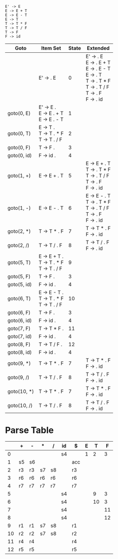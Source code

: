 

```
E' -> E
E -> E + T
E -> E - T
E -> T
T -> T * F
T -> T / F
T -> F
F -> id
```




| Goto        | Item Set                                         | State | Extended                                                     |
| ----------- | ------------------------------------------------ | ----- | ------------------------------------------------------------ |
|             | E' -> . E                                        | 0     | E' -> . E<br/>E -> .  E + T<br/>E -> . E - T<br/>E -> . T<br/>T -> . T * F<br/>T -> . T / F<br/>T -> . F<br/>F -> . id |
| goto(0, E)  | E' -> E .<br/>E -> E . + T<br />E -> E . - T     | 1     |                                                              |
| goto(0, T)  | E -> T .<br />T -> T . * F<br />T -> T . / F     | 2     |                                                              |
| goto(0, F)  | T -> F .                                         | 3     |                                                              |
| goto(0, id) | F -> id .                                        | 4     |                                                              |
| goto(1, +)  | E -> E + . T                                     | 5     | E -> E + . T<br />T -> . T * F<br/>T -> . T / F<br/>T -> . F<br/>F -> . id |
| goto(1, -)  | E -> E - . T                                     | 6     | E -> E - . T<br />T -> . T * F<br/>T -> . T / F<br/>T -> . F<br/>F -> . id |
| goto(2, *)  | T -> T * . F                                     | 7     | T -> T * . F<br />F -> . id                                  |
| goto(2, /)  | T -> T / . F                                     | 8     | T -> T / . F<br />F -> . id                                  |
| goto(5, T)  | E -> E + T .<br />T -> T . * F<br />T -> T . / F | 9     |                                                              |
| goto(5, F)  | T -> F .                                         | 3     |                                                              |
| goto(5, id) | F -> id .                                        | 4     |                                                              |
| goto(6, T)  | E -> E - T .<br />T -> T . * F<br />T -> T . / F | 10    |                                                              |
| goto(6, F)  | T -> F .                                         | 3     |                                                              |
| goto(6, id) | F -> id .                                        | 4     |                                                              |
| goto(7, F)  | T -> T * F .                                     | 11    |                                                              |
| goto(7, id) | F -> id .                                        | 4     |                                                              |
| goto(8, F)  | T -> T / F .                                     | 12    |                                                              |
| goto(8, id) | F -> id .                                        | 4     |                                                              |
| goto(9, *)  | T -> T * . F                                     | 7     | T -> T * . F<br />F -> . id                                  |
| goto(9, /)  | T -> T / . F                                     | 8     | T -> T / . F<br />F -> . id                                  |
| goto(10, *) | T -> T * . F                                     | 7     | T -> T * . F<br />F -> . id                                  |
| goto(10, /) | T -> T / . F                                     | 8     | T -> T / . F<br />F -> . id                                  |



# Parse Table

|      | +    | -    | *    | /    | id   | $    | E    | T    | F    |
| ---- | ---- | ---- | ---- | ---- | ---- | ---- | ---- | ---- | ---- |
| 0    |      |      |      |      | s4   |      | 1    | 2    | 3    |
| 1    | s5   | s6   |      |      |      | acc  |      |      |      |
| 2    | r3   | r3   | s7   | s8   |      | r3   |      |      |      |
| 3    | r6   | r6   | r6   | r6   |      | r6   |      |      |      |
| 4    | r7   | r7   | r7   | r7   |      | r7   |      |      |      |
| 5    |      |      |      |      | s4   |      |      | 9    | 3    |
| 6    |      |      |      |      | s4   |      |      | 10   | 3    |
| 7    |      |      |      |      | s4   |      |      |      | 11   |
| 8    |      |      |      |      | s4   |      |      |      | 12   |
| 9    | r1   | r1   | s7   | s8   |      | r1   |      |      |      |
| 10   | r2   | r2   | s7   | s8   |      | r2   |      |      |      |
| 11   | r4   | r4   |      |      |      | r4   |      |      |      |
| 12   | r5   | r5   |      |      |      | r5   |      |      |      |

